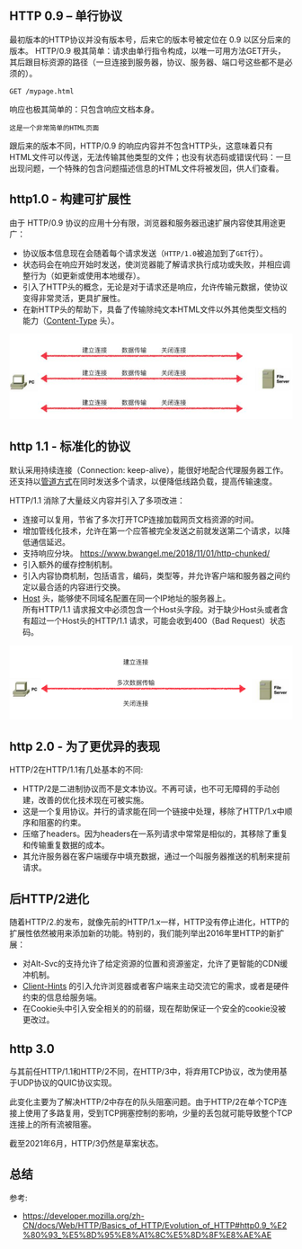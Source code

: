 
## HTTP 0.9 – 单行协议

最初版本的HTTP协议并没有版本号，后来它的版本号被定位在 0.9 以区分后来的版本。 HTTP/0.9 极其简单：请求由单行指令构成，以唯一可用方法GET开头，其后跟目标资源的路径（一旦连接到服务器，协议、服务器、端口号这些都不是必须的）。
```
GET /mypage.html
```

响应也极其简单的：只包含响应文档本身。

```
这是一个非常简单的HTML页面
```


跟后来的版本不同，HTTP/0.9 的响应内容并不包含HTTP头，这意味着只有HTML文件可以传送，无法传输其他类型的文件；也没有状态码或错误代码：一旦出现问题，一个特殊的包含问题描述信息的HTML文件将被发回，供人们查看。

## http1.0 - 构建可扩展性

由于 HTTP/0.9 协议的应用十分有限，浏览器和服务器迅速扩展内容使其用途更广：

*   协议版本信息现在会随着每个请求发送（`HTTP/1.0`被追加到了`GET`行）。
*   状态码会在响应开始时发送，使浏览器能了解请求执行成功或失败，并相应调整行为（如更新或使用本地缓存）。
*   引入了HTTP头的概念，无论是对于请求还是响应，允许传输元数据，使协议变得非常灵活，更具扩展性。
*   在新HTTP头的帮助下，具备了传输除纯文本HTML文件以外其他类型文档的能力（[Content-Type](https://developer.mozilla.org/zh-CN/docs/Web/HTTP/Headers/Content-Type) 头）。

![](./images/http1.0.png)


## http 1.1 - 标准化的协议

默认采用持续连接（Connection: keep-alive），能很好地配合代理服务器工作。
还支持以[管道方式](https://zh.wikipedia.org/wiki/HTTP%E7%AE%A1%E7%BA%BF%E5%8C%96 "HTTP管线化")在同时发送多个请求，以便降低线路负载，提高传输速度。

HTTP/1.1 消除了大量歧义内容并引入了多项改进：

*   连接可以复用，节省了多次打开TCP连接加载网页文档资源的时间。
*   增加管线化技术，允许在第一个应答被完全发送之前就发送第二个请求，以降低通信延迟。
*   支持响应分块。 https://www.bwangel.me/2018/11/01/http-chunked/
*   引入额外的缓存控制机制。
*   引入内容协商机制，包括语言，编码，类型等，并允许客户端和服务器之间约定以最合适的内容进行交换。
*   [Host](https://developer.mozilla.org/zh-CN/docs/Web/HTTP/Headers/Host) 头，能够使不同域名配置在同一个IP地址的服务器上。  
    所有HTTP/1.1 请求报文中必须包含一个Host头字段。对于缺少Host头或者含有超过一个Host头的HTTP/1.1 请求，可能会收到400（Bad Request）状态码。

![](./images/http1.1.png)


## http 2.0 - 为了更优异的表现

HTTP/2在HTTP/1.1有几处基本的不同:

*   HTTP/2是二进制协议而不是文本协议。不再可读，也不可无障碍的手动创建，改善的优化技术现在可被实施。
*   这是一个复用协议。并行的请求能在同一个链接中处理，移除了HTTP/1.x中顺序和阻塞的约束。
*   压缩了headers。因为headers在一系列请求中常常是相似的，其移除了重复和传输重复数据的成本。
*   其允许服务器在客户端缓存中填充数据，通过一个叫服务器推送的机制来提前请求。


##  后HTTP/2进化 

随着HTTP/2.的发布，就像先前的HTTP/1.x一样，HTTP没有停止进化，HTTP的扩展性依然被用来添加新的功能。特别的，我们能列举出2016年里HTTP的新扩展：

*   对Alt-Svc的支持允许了给定资源的位置和资源鉴定，允许了更智能的CDN缓冲机制。
*   [Client-Hints](https://developer.mozilla.org/zh-CN/docs/Web/HTTP/Headers/Client-Hints "This is a link to an unwritten page") 的引入允许浏览器或者客户端来主动交流它的需求，或者是硬件约束的信息给服务端。
*   在Cookie头中引入安全相关的的前缀，现在帮助保证一个安全的cookie没被更改过。

## http 3.0

与其前任HTTP/1.1和HTTP/2不同，在HTTP/3中，将弃用TCP协议，改为使用基于UDP协议的QUIC协议实现。

此变化主要为了解决HTTP/2中存在的队头阻塞问题。由于HTTP/2在单个TCP连接上使用了多路复用，受到TCP拥塞控制的影响，少量的丢包就可能导致整个TCP连接上的所有流被阻塞。

截至2021年6月，HTTP/3仍然是草案状态。

## 总结

参考:
- https://developer.mozilla.org/zh-CN/docs/Web/HTTP/Basics_of_HTTP/Evolution_of_HTTP#http0.9_%E2%80%93_%E5%8D%95%E8%A1%8C%E5%8D%8F%E8%AE%AE
